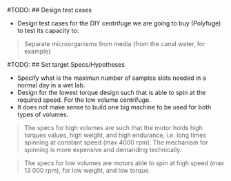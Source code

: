 #TODO: ## Design test cases
 - Design test cases for the DIY centrifuge we are going to buy (Polyfuge) to test its capacity to:
  > Separate microorganisms from media (from the canal water, for example)


#TODO: ## Set target Specs/Hypotheses
 - Specify what is the maximun number of samples slots needed in a normal day in a wet lab.
 - Design for the lowest torque design such that is able to spin at the required speed. For the low volume centrifuge.
 - It does not make sense to build one big machine to be used for both types of volumes.
 > The specs for high volumes are such that the motor holds high torques values, high weight, and high endurance, i.e. long times spinning at constant speed (max 4000 rpm). The mechanism for spinning is more expensive and demanding technically.
 
 > The specs for low volumes are motors able to spin at high speed (max 13 000 rpm), for low weight, and low torque.
